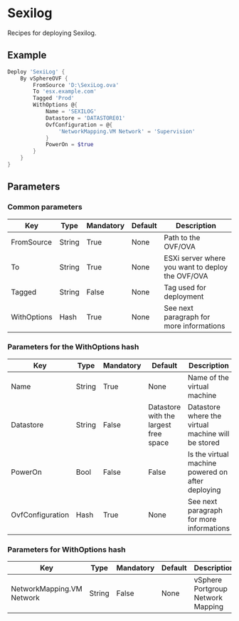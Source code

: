 # Sexilog
Recipes for deploying Sexilog.

## Example

```Powershell
Deploy 'SexiLog' {
    By vSphereOVF {
        FromSource 'D:\SexiLog.ova'
        To 'esx.example.com'
        Tagged 'Prod'
        WithOptions @{
            Name = 'SEXILOG'
            Datastore = 'DATASTORE01'
            OvfConfiguration = @{
                'NetworkMapping.VM Network' = 'Supervision'
            }
            PowerOn = $true
        }
    }
}
```

## Parameters
### Common parameters

| Key           | Type    | Mandatory | Default | Description                                      |
| ------------- | --------| --------- | ------- |------------------------------------------------- |
| FromSource    | String  | True      | None    | Path to the OVF/OVA                              |
| To            | String  | True      | None    | ESXi server where you want to deploy the OVF/OVA |
| Tagged        | String  | False     | None    | Tag used for deployment                          |
| WithOptions   | Hash    | True      | None    | See next paragraph  for more informations        |

### Parameters for the WithOptions hash

| Key                | Type    | Mandatory | Default                                  | Description                                        |
| ------------------ | --------| --------- | ---------------------------------------- |--------------------------------------------------- |
| Name               | String  | True      | None                                     | Name of the virtual machine                        |
| Datastore          | String  | False     | Datastore with the largest free space    | Datastore where the virtual machine will be stored |
| PowerOn            | Bool    | False     | False                                    | Is the virtual machine powered on after deploying  |
| OvfConfiguration   | Hash    | True      | None                                     | See next paragraph  for more informations          |

### Parameters for WithOptions hash

| Key                       | Type    | Mandatory | Default                                  | Description                                        |
| ------------------------- | --------| --------- | ---------------------------------------- |--------------------------------------------------- |
| NetworkMapping.VM Network | String  | False     | None                                     | vSphere Portgroup Network Mapping                  |

